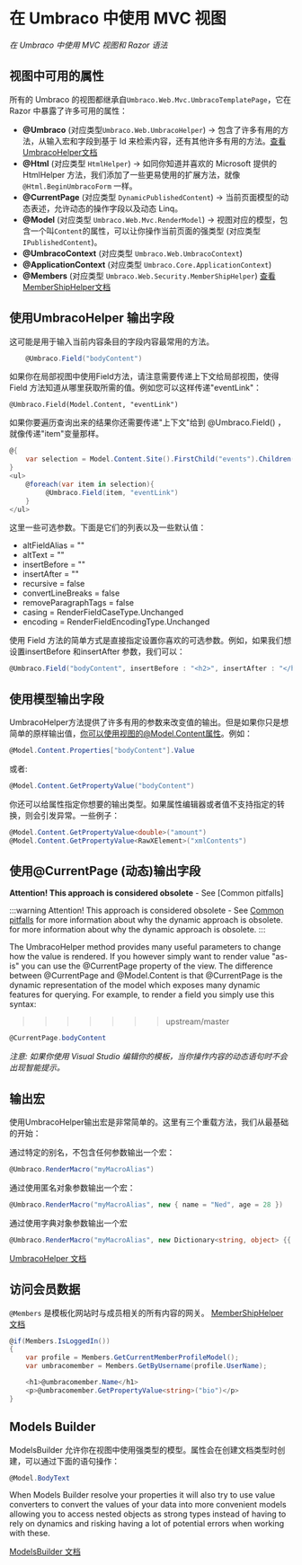 # 在 Umbraco 中使用 MVC 视图 #

_在 Umbraco 中使用 MVC 视图和 Razor 语法_

## 视图中可用的属性 ##

所有的 Umbraco 的视图都继承自`Umbraco.Web.Mvc.UmbracoTemplatePage`，它在 Razor 中暴露了许多可用的属性：

* __@Umbraco__ (对应类型`Umbraco.Web.UmbracoHelper`) -> 包含了许多有用的方法，从输入宏和字段到基于 Id 来检索内容，还有其他许多有用的方法。[查看UmbracoHelper文档](../../Querying/UmbracoHelper/index.md)
* __@Html__ (对应类型 `HtmlHelper`) -> 如同你知道并喜欢的 Microsoft 提供的 HtmlHelper 方法，我们添加了一些更易使用的扩展方法，就像 `@Html.BeginUmbracoForm` 一样。
* __@CurrentPage__ (对应类型 `DynamicPublishedContent`) -> 当前页面模型的动态表述，允许动态的操作字段以及动态 Linq。
* __@Model__ (对应类型 `Umbraco.Web.Mvc.RenderModel`) -> 视图对应的模型，包含一个叫`Content`的属性，可以让你操作当前页面的强类型 (对应类型`IPublishedContent`)。
* __@UmbracoContext__ (对应类型 `Umbraco.Web.UmbracoContext`)
* __@ApplicationContext__ (对应类型 `Umbraco.Core.ApplicationContext`)
* __@Members__ (对应类型 `Umbraco.Web.Security.MemberShipHelper`) [查看MemberShipHelper文档](../../Querying/MemberShipHelper/index.md)

## 使用UmbracoHelper 输出字段 ##
这可能是用于输入当前内容条目的字段内容最常用的方法。

```csharp
    @Umbraco.Field("bodyContent")
```

如果你在局部视图中使用Field方法，请注意需要传递上下文给局部视图，使得 Field 方法知道从哪里获取所需的值。例如您可以这样传递"eventLink"：

    @Umbraco.Field(Model.Content, "eventLink")

如果你要遍历查询出来的结果你还需要传递"上下文"给到 @Umbraco.Field() ，就像传递"item"变量那样。

```csharp
@{
    var selection = Model.Content.Site().FirstChild("events").Children("event").Where(x => x.IsVisible());
}
<ul>
    @foreach(var item in selection){
         @Umbraco.Field(item, "eventLink")
    }
</ul>
```

这里一些可选参数。下面是它们的列表以及一些默认值：

* altFieldAlias = ""
* altText = ""
* insertBefore = ""
* insertAfter = ""
* recursive = false
* convertLineBreaks = false
* removeParagraphTags = false
* casing = RenderFieldCaseType.Unchanged
* encoding = RenderFieldEncodingType.Unchanged

使用 Field 方法的简单方式是直接指定设置你喜欢的可选参数。例如，如果我们想设置insertBefore 和insertAfter 参数，我们可以：

```csharp
@Umbraco.Field("bodyContent", insertBefore : "<h2>", insertAfter : "</h2>")
```

## 使用模型输出字段 ##
UmbracoHelper方法提供了许多有用的参数来改变值的输出。但是如果你只是想简单的原样输出值，你可以使用视图的@Model.Content属性。例如：

```csharp
@Model.Content.Properties["bodyContent"].Value
```

或者:

```csharp
@Model.Content.GetPropertyValue("bodyContent")
```

你还可以给属性指定你想要的输出类型。如果属性编辑器或者值不支持指定的转换，则会引发异常。一些例子：

```csharp
@Model.Content.GetPropertyValue<double>("amount")
@Model.Content.GetPropertyValue<RawXElement>("xmlContents")
```

## 使用@CurrentPage (动态)输出字段 ##

**Attention! This approach is considered obsolete** - See [Common pitfalls]

:::warning
Attention! This approach is considered obsolete - See [Common pitfalls](../../Reference/Common-Pitfalls/#dynamics) for more information about why the dynamic approach is obsolete. for more information about why the dynamic approach is obsolete.
:::

The UmbracoHelper method provides many useful parameters to change how the value is rendered. If you however simply want to render value "as-is" you can use the @CurrentPage property of the view. The difference between @CurrentPage and @Model.Content is that @CurrentPage is the dynamic representation of the model which exposes many dynamic features for querying. For example, to render a field you simply use this syntax:
>>>>>>> upstream/master

```csharp
@CurrentPage.bodyContent
```

*注意: 如果你使用 Visual Studio 编辑你的模板，当你操作内容的动态语句时不会出现智能提示。*

## 输出宏 ##

使用UmbracoHelper输出宏是非常简单的。这里有三个重载方法，我们从最基础的开始：

通过特定的别名，不包含任何参数输出一个宏：

```csharp
@Umbraco.RenderMacro("myMacroAlias")
```

通过使用匿名对象参数输出一个宏：

```csharp
@Umbraco.RenderMacro("myMacroAlias", new { name = "Ned", age = 28 })
```

通过使用字典对象参数输出一个宏

```csharp
@Umbraco.RenderMacro("myMacroAlias", new Dictionary<string, object> {{ "name", "Ned"}, { "age", 27}})
```

[UmbracoHelper 文档](../../Querying/UmbracoHelper/index.md)

## 访问会员数据 ##

`@Members` 是模板化网站时与成员相关的所有内容的网关。 [MemberShipHelper 文档](../../Querying/MemberShipHelper/index.md)

```csharp
@if(Members.IsLoggedIn())
{
    var profile = Members.GetCurrentMemberProfileModel();
    var umbracomember = Members.GetByUsername(profile.UserName);

    <h1>@umbracomember.Name</h1>
    <p>@umbracomember.GetPropertyValue<string>("bio")</p>
}
```

## Models Builder ##

ModelsBuilder 允许你在视图中使用强类型的模型。属性会在创建文档类型时创建，可以通过下面的语句操作：

```csharp
@Model.BodyText
```

When Models Builder resolve your properties it will also try to use value converters to convert the values of your data into more convenient models allowing you to access nested objects as strong types instead of having to rely on dynamics and risking having a lot of potential errors when working with these.

[ModelsBuilder 文档](modelsbuilder.md)